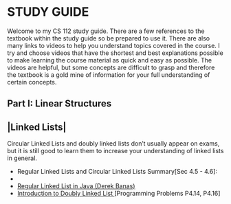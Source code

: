 
STUDY GUIDE
===========


Welcome to my CS 112 study guide. There are a few references to the textbook within the study guide so
be prepared to use it. There are also many links to videos to help you understand topics covered in 
the course. I try and choose videos that have the shortest and best explanations possible to make learning 
the course material as quick and easy as possible. The videos are helpful, but some concepts are difficult to
grasp and therefore the textbook is a gold mine of information for your full understanding of certain concepts.

Part I:  Linear Structures
--------------------------

|Linked Lists|
--------------
Circular Linked Lists and doubly linked lists don’t usually appear on exams, but it is still good to learn them
to increase your understanding of linked lists in general.

-  Regular Linked Lists and Circular Linked Lists Summary[Sec 4.5 - 4.6]:
  - 
  - [Regular Linked List in Java (Derek Banas)](https://www.youtube.com/watch?v=195KUinjBpU)
  - [Introduction to Doubly Linked List ](https://www.youtube.com/watch?v=JdQeNxWCguQ) [Programming Problems P4.14, P4.16]
